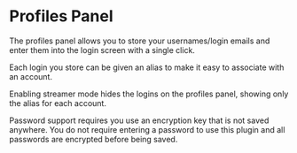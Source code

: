 # Profiles Panel

The profiles panel allows you to store your usernames/login emails and enter them into the login screen with a single click.

Each login you store can be given an alias to make it easy to associate with an account.

Enabling streamer mode hides the logins on the profiles panel, showing only the alias for each account.

Password support requires you use an encryption key that is not saved anywhere. You do not require entering a password to use this plugin and all passwords are encrypted before being saved.
